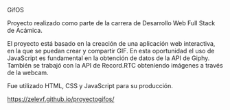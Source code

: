 GifOS

Proyecto realizado como parte de la carrera de Desarrollo Web Full Stack de Acámica.

El proyecto está basado en la creación de una aplicación web interactiva, en la que se puedan crear y compartir GIF. En esta oportunidad el uso de JavaScript es fundamental en la obtención de datos de la API de Giphy. También se trabajó con la API de Record.RTC obteniendo imágenes a través de la webcam.

Fue utilizado HTML, CSS y JavaScript para su producción.

https://zelevf.github.io/proyectogifos/
